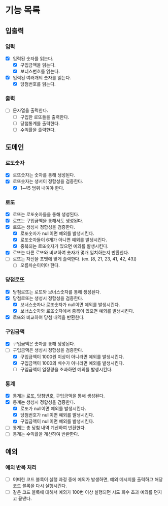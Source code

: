 # 기능 목록

## 입출력

### 입력

- [X] 입력된 숫자를 읽는다.
  - [X] 구입금액을 읽는다.
  - [X] 보너스번호를 읽는다.
- [X] 입력된 여러개의 숫자를 읽는다.
  - [X] 당첨번호를 읽는다.

### 출력

- [ ] 문자열을 출력한다.
  - [ ] 구입한 로또들을 출력한다.
  - [ ] 당첨통계를 출력한다.
  - [ ] 수익률을 출력한다.

## 도메인

### 로또숫자

- [X] 로또숫자는 숫자를 통해 생성된다.
- [X] 로또숫자는 생서이 정합성을 검증한다.
  - [X] 1~45 범위 내여야 한다.

### 로또

- [X] 로또는 로또숫자들을 통해 생성된다.
- [X] 로또는 구입금액을 통해서도 생성된다.
- [X] 로또는 생성시 정합성을 검증한다.
  - [X] 로또숫자가 null이면 예외를 발생시킨다.
  - [X] 로또숫자들이 6개가 아니면 예외를 발생시킨다.
  - [X] 중복되는 로또숫자가 있으면 예외를 발생시킨다.
- [X] 로또는 다른 로또와 비교하여 숫자가 몇개 일치하는지 반환한다.
- [ ] 로또는 자신을 포맷에 맞게 출력한다. (ex. [8, 21, 23, 41, 42, 43])
  - [ ] 오름차순이어야 한다.

### 당첨로또

- [X] 당첨로또는 로또와 보너스숫자를 통해 생성된다.
- [X] 당첨로또는 생성시 정합성을 검증한다.
  - [X] 보너스숫자나 로또숫자가 null이면 예외를 발생시킨다.
  - [X] 보너스숫자와 로또숫자에서 중복이 있으면 예외를 발생시킨다.
- [X] 로또와 비교하여 당첨 내역을 반환한다.

### 구입금액

- [X] 구입금액은 숫자를 통해 생성된다.
- [ ] 구입금액은 생성시 정합성을 검증한다.
  - [X] 구입금액이 1000원 이상이 아니라면 예외를 발생시킨다.
  - [X] 구입금액이 1000의 배수가 아니라면 예외를 발생시킨다.
  - [ ] 구입금액이 일정량을 초과하면 예외를 발생시킨다.

### 통계

- [X] 통계는 로또, 당첨번호, 구입금액을 통해 생성된다.
- [X] 통계는 생성시 정합성을 검증한다.
  - [X] 로또가 null이면 예외를 발생시킨다.
  - [X] 당첨번호가 null이면 예외를 발생시킨다.
  - [X] 구입금액이 null이면 예외를 발생시킨다.
- [ ] 통계는 총 당첨 내역 계산하여 반환한다.
- [ ] 통계는 수익률을 계산하여 반환한다.

## 예외

### 예외 반복 처리

- [ ] 어떠한 코드 블록이 실행 과정 중에 예외가 발생하면, 예외 메시지를 출력하고 해당 코드 블록을 다시 실행시킨다.
- [ ] 같은 코드 블록에 대해서 예외가 100번 이상 실행되면 시도 회수 초과 예외를 던지고 끝낸다.